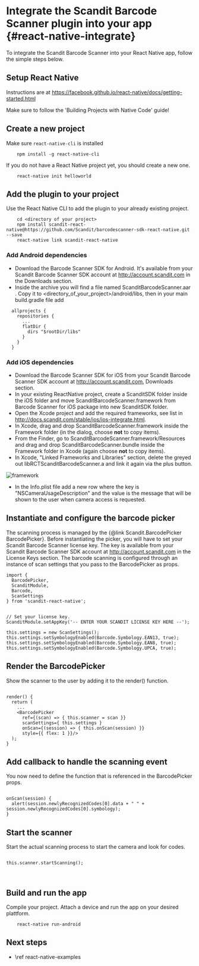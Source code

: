 Integrate the Scandit Barcode Scanner plugin into your app     {#react-native-integrate}
===================================

To integrate the Scandit Barcode Scanner into your React Native app, follow the simple steps below.

## Setup React Native

Instructions are at https://facebook.github.io/react-native/docs/getting-started.html
<p>
Make sure to follow the 'Building Projects with Native Code' guide!

## Create a new project

Make sure `react-native-cli` is installed

~~~~~~~~~~~~~~~~~~~~~~~~~~~~~~~~~~~~{.java}
    npm install -g react-native-cli
~~~~~~~~~~~~~~~~~~~~~~~~~~~~~~~~~~~~

If you do not have a React Native project yet, you should create a new one.

~~~~~~~~~~~~~~~~~~~~~~~~~~~~~~~~~~~~{.java}
    react-native init helloworld
~~~~~~~~~~~~~~~~~~~~~~~~~~~~~~~~~~~~

## Add the plugin to your project

Use the React Native CLI to add the plugin to your already existing project.

~~~~~~~~~~~~~~~~~~~~~~~~~~~~~~~~~~~~{.java}
    cd <directory of your project>
    npm install scandit-react-native@https://github.com/Scandit/barcodescanner-sdk-react-native.git --save
    react-native link scandit-react-native
~~~~~~~~~~~~~~~~~~~~~~~~~~~~~~~~~~~~

### Add Android dependencies

- Download the Barcode Scanner SDK for Android. It's available from your Scandit Barcode Scanner SDK account at http://account.scandit.com in the Downloads section.
- Inside the archive you will find a file named ScanditBarcodeScanner.aar .
Copy it to <directory_of_your_project>/android/libs, then in your main build.gradle file add

~~~~~~~~~~~~~~~~~~~~~~~~~~~~~~~~~~~~{.java}
  allprojects {
    repositories {
      ...
      flatDir {
        dirs "$rootDir/libs"
      }
    }
  }
~~~~~~~~~~~~~~~~~~~~~~~~~~~~~~~~~~~~

### Add iOS dependencies

- Download the Barcode Scanner SDK for iOS from your Scandit Barcode Scanner SDK account at http://account.scandit.com, Downloads section.
- In your existing ReactNative project, create a ScanditSDK folder inside the iOS folder and move ScanditBarcodeScanner.framework from Barcode Scanner for iOS package into new ScanditSDK folder.
- Open the Xcode project and add the required frameworks, see list in http://docs.scandit.com/stable/ios/ios-integrate.html.
- In Xcode, drag and drop ScanditBarcodeScanner.framework inside the Framework folder (in the dialog, choose **not** to copy items).
- From the Finder, go to ScanditBarcodeScanner.framework/Resources and drag and drop ScanditBarcodeScanner.bundle inside the Framework folder in Xcode (again choose **not** to copy items).
- In Xcode, "Linked Frameworks and Libraries" section, delete the greyed out libRCTScanditBarcodeScanner.a and link it again via the plus button.

![framework](img/ios/libs.png)

- In the Info.plist file add a new row where the key is "NSCameraUsageDescription" and the value is the message that will be shown to the user when camera access is requested.

## Instantiate and configure the barcode picker

The scanning process is managed by the {@link Scandit.BarcodePicker BarcodePicker}. Before instantiating the picker, you will have to set your Scandit Barcode Scanner license key. The key is available from your Scandit Barcode Scanner SDK account at http://account.scandit.com in the License Keys section. The barcode scanning is configured through an instance of scan settings that you pass to the BarcodePicker as props.

~~~~~~~~~~~~~~~~{.java}
import {
  BarcodePicker,
  ScanditModule,
  Barcode,
  ScanSettings
} from 'scandit-react-native';


// Set your license key.
ScanditModule.setAppKey('-- ENTER YOUR SCANDIT LICENSE KEY HERE --');

this.settings = new ScanSettings();
this.settings.setSymbologyEnabled(Barcode.Symbology.EAN13, true);
this.settings.setSymbologyEnabled(Barcode.Symbology.EAN8, true);
this.settings.setSymbologyEnabled(Barcode.Symbology.UPCA, true);

~~~~~~~~~~~~~~~~


## Render the BarcodePicker

Show the scanner to the user by adding it to the render() function.

~~~~~~~~~~~~~~~~{.java}

render() {
  return (
    ...
    <BarcodePicker
      ref={(scan) => { this.scanner = scan }}
      scanSettings={ this.settings }
      onScan={(session) => { this.onScan(session) }}
      style={{ flex: 1 }}/>
  );
}

~~~~~~~~~~~~~~~~

## Add callback to handle the scanning event

You now need to define the function that is referenced in the BarcodePicker props.

~~~~~~~~~~~~~~~~{.java}

onScan(session) {
  alert(session.newlyRecognizedCodes[0].data + " " + session.newlyRecognizedCodes[0].symbology);
}

~~~~~~~~~~~~~~~~

## Start the scanner

Start the actual scanning process to start the camera and look for codes.

~~~~~~~~~~~~~~~~{.java}

this.scanner.startScanning();

~~~~~~~~~~~~~~~~

<br/>

## Build and run the app

Compile your project. Attach a device and run the app on your desired plattform.

~~~~~~~~~~~~~~~~~~~~~~~~~~~~~~~~~~~~{.java}
    react-native run-android
~~~~~~~~~~~~~~~~~~~~~~~~~~~~~~~~~~~~

## Next steps

* \ref react-native-examples
